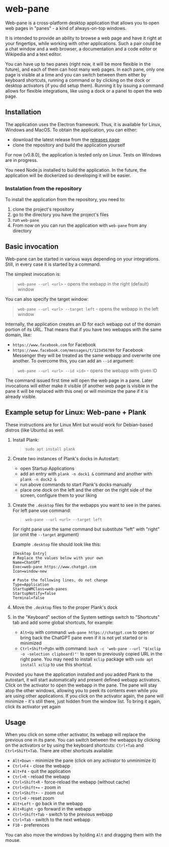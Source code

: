 # web-pane
Web-pane is a cross-platform desktop application that allows you to open web pages in "panes" - a kind of always-on-top windows.

It is intended to provide an ability to browse a web page and have it right at your fingertips, while working with other applications. Such a pair could be a chat window and a web browser, a documentation and a code editor or Wikipedia and a text editor. 

You can have up to two panes (right now, it will be more flexible in the future), and each of them can host many web pages. In each pane, only one page is visible at a time and you can switch between them either by keyboard shortcuts, running a command or by clicking on the dock or desktop activators (if you did setup them). Running it by issuing a command allows for flexible integrations, like using a dock or a panel to open the web page.

## Installation
The application uses the Electron framework. Thus, it is available for Linux, Windows and MacOS.
To obtain the application, you can either:
- download the latest release from the [releases page](https://github.com/forsetius/web-pane/releases)
- clone the repository and build the application yourself

For now (v0.8.0), the application is tested only on Linux. Tests on Windows are in progress.

You need Node.js installed to build the application. In the future, the application will be dockerized so developing it will be easier.

### Instalation from the repository
To install the application from the repository, you need to:
1. clone the project's repository
2. go to the directory you have the project's files
3. run `web-pane`
4. From now on you can run the application with `web-pane` from any directory

## Basic invocation
Web-pane can be started in various ways depending on your integrations. Still, in every case it is started by a command.

The simplest invocation is:
> `web-pane --url <url>` - opens the webapp in the right (default) window

You can also specify the target window:
> `web-pane --url <url> --target left` - opens the webapp in the left window

Internally, the application creates an ID for each webapp out of the domain portion of its URL. 
That means that if you have two webapps with the same domain, like: 
- `https://www.facebook.com` for Facebook
- `https://www.facebook.com/messages/t/123456789` for Facebook Messenger
  they will be treated as the same webapp and overwrite one another. To overcome this, you can add an `--id` argument:
> `web-pane --url <url> --id <id>` - opens the webapp with given ID

The command issued first time will open the web page in a pane. Later invocations will either make it visible (if another web page is visible in the pane it will be replaced with this one) or will minimize the pane if it is already visible.

## Example setup for Linux: Web-pane + Plank
These instructions are for Linux Mint but would work for Debian-based distros (like Ubuntu) as well.
1. Install Plank:
    > `sudo apt install plank`
2. Create two instances of Plank's docks in Autostart:
    - open Startup Applications
    - add an entry with `plank -n dock1 &` command and another with `plank -n dock2 &`
    - run above commands to start Plank's docks manually
    - place one dock on the left and the other on the right side of the screen, configure them to your liking
3. Create the `.desktop` files for the webapps you want to see in the panes. For left pane use command:
    > `web-pane --url <url> --target left`

    For right pane use the same command but substitute "left" with "right" (or omit the `--target` argument)
    
    Example `.desktop` file should look like this:
    ```
    [Desktop Entry]
    # Replace the values below with your own
    Name=ChatGPT
    Exec=web-pane https://www.chatgpt.com
    Icon=window-new
   
    # Paste the following lines, do not change
    Type=Application
    StartupWMClass=web-panes
    StartupNotify=false
    Terminal=false
    ```

4. Move the `.desktop` files to the proper Plank's dock
5. In the "Keyboard" section of the System settings switch to "Shortcuts" tab and add some global shortcuts, for example:
    - `Alt+Up` with command: `web-pane https://chatgpt.com` to open or bring back the ChatGPT pane even if it is not yet started or is minimized
    - `Ctrl+Shift+PgDn` with command: `bash -c 'web-pane --url "$(xclip -o -selection clipboard)"'` to open to previously copied URL in the right pane. You may need to install `xclip` package with `sudo apt install xclip` to use this shortcut.

Provided you have the application installed and you added Plank to the autostart, it will start automatically and present defined webapp activators. Click on the activator to open the webapp in the pane. The pane will stay atop the other windows, allowing you to peek its contents even while you are using other applications. If you click on the activator again, the pane will minimize - it's still there, just hidden from the window list. To bring it again, click its activator yet again

## Usage

When you click on some other activator, its webapp will replace the previous one in its pane. You can switch between the webapps by clicking on the activators or by using the keyboard shortcuts: `Ctrl+Tab` and `Ctrl+Shift+Tab`. There are other shortcuts available:
- `Alt+Down` - minimize the pane (click on any activator to unminimize it)
- `Ctrl+F4` - close the webapp
- `Alt+F4` - quit the application
- `Ctrl+R` - reload the webapp
- `Ctrl+Shift+R` - force-reload the webapp (without cache)
- `Ctrl+Shift+=` - zoom in
- `Ctrl+Shift+-` - zoom out
- `Ctrl+0` - reset zoom
- `Alt+Left` - go back in the webapp
- `Alt+Right` - go forward in the webapp
- `Ctrl+Shift+Tab` - switch to the previous webapp
- `Ctrl+Tab` - switch to the next webapp
- `F10` - preferences

You can also move the windows by holding `Alt` and dragging them with the mouse.
